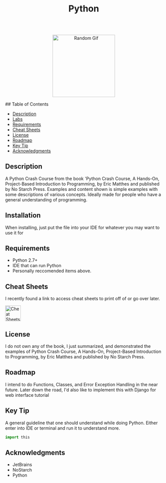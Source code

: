 <h1 align="center"> Python </h1> <br>
</h1> <br>
<p align="center">
  <img alt="Random Gif" title="Gif" src="https://media2.giphy.com/media/eCqFYAVjjDksg/giphy.gif?cid=790b76115cd077ea444d576a51cbdb1c&rid=giphy.gif" width="200" height="200">
</p>
## Table of Contents

- [Description](#Description)
- [Labs](#Labs)
- [Requirements](#Requirements)
- [Cheat Sheets](#Cheat-Sheets)
- [License](#License)
- [Roadmap](#Roadmap)
- [Key Tip](#Key-Tip)
- [Acknowledgments](#Acknowledgments)

## Description
A Python Crash Course from the book 'Python Crash Course, A Hands-On, Project-Based Introduction to Programming, by Eric Matthes and published by No Starch Press. Examples and content shown is simple examples with some descriptions of various concepts. Ideally made for people who have a general understanding of programming.

## Installation
When installing, just put the file into your IDE for whatever you may want to use it for

## Requirements
- Python 2.7+
- IDE that can run Python
- Personally reccomended items above.

## Cheat Sheets
I recently found a link to access cheat sheets to print off of or go over later.

 <a href="https://ehmatthes.github.io/pcc/cheatsheets/README.html">
    <img alt="Cheat Sheets link" title="Cheat Sheets link" src="https://upload.wikimedia.org/wikipedia/commons/5/5a/Cheating.JPG" width="50" height="50"> 
  </a>

## License
I do not own any of the book, I just summarized, and demonstrated the examples of 
Python Crash Course, A Hands-On, Project-Based Introduction to Programming, by Eric Matthes and published by No Starch Press.

## Roadmap
I intend to do Functions, Classes, and Error Exception Handling in the near future.
Later down the road, I'd also like to implement this with Django for web interface tutorial

## Key Tip
A general guideline that one should understand while doing Python.
Either enter into IDE or terminal and run it to understand more.
```python
import this
```
## Acknowledgments
- JetBrains
- NoStarch
- Python
